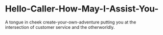 # Hello-Caller-How-May-I-Assist-You-
A tongue in cheek create-your-own-adventure putting you at the intersection of customer service and the otherworldly.
